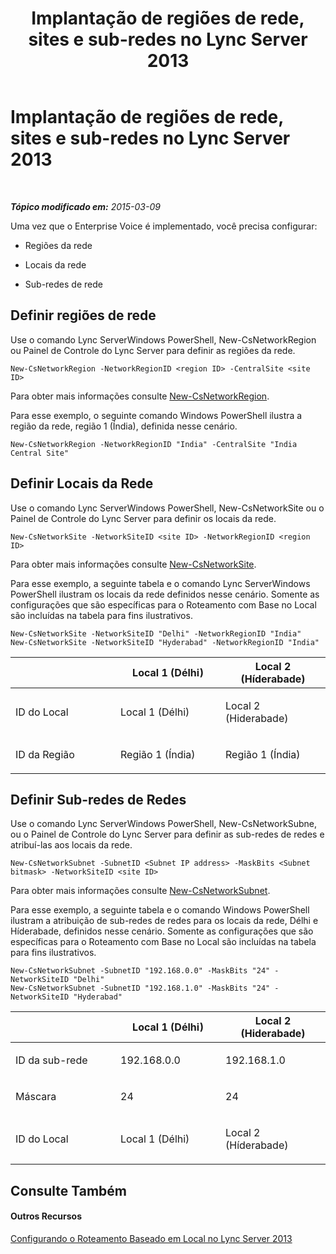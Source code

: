 ﻿---
title: Implantação de regiões de rede, sites e sub-redes no Lync Server 2013
TOCTitle: Implantação de regiões de rede, sites e sub-redes no Lync Server 2013
ms:assetid: c4b75601-3538-4d07-8d23-1ad90459ae48
ms:mtpsurl: https://technet.microsoft.com/pt-br/library/JJ994067(v=OCS.15)
ms:contentKeyID: 52057707
ms.date: 05/19/2016
mtps_version: v=OCS.15
ms.translationtype: HT
---

# Implantação de regiões de rede, sites e sub-redes no Lync Server 2013

 

_**Tópico modificado em:** 2015-03-09_

Uma vez que o Enterprise Voice é implementado, você precisa configurar:

  - Regiões da rede

  - Locais da rede

  - Sub-redes de rede

## Definir regiões de rede

Use o comando Lync ServerWindows PowerShell, New-CsNetworkRegion ou Painel de Controle do Lync Server para definir as regiões da rede.

    New-CsNetworkRegion -NetworkRegionID <region ID> -CentralSite <site ID>

Para obter mais informações consulte [New-CsNetworkRegion](new-csnetworkregion.md).

Para esse exemplo, o seguinte comando Windows PowerShell ilustra a região da rede, região 1 (Índia), definida nesse cenário.

    New-CsNetworkRegion -NetworkRegionID "India" -CentralSite "India Central Site"


## Definir Locais da Rede

Use o comando Lync ServerWindows PowerShell, New-CsNetworkSite ou o Painel de Controle do Lync Server para definir os locais da rede.

    New-CsNetworkSite -NetworkSiteID <site ID> -NetworkRegionID <region ID>

Para obter mais informações consulte [New-CsNetworkSite](new-csnetworksite.md).

Para esse exemplo, a seguinte tabela e o comando Lync ServerWindows PowerShell ilustram os locais da rede definidos nesse cenário. Somente as configurações que são específicas para o Roteamento com Base no Local são incluídas na tabela para fins ilustrativos.

    New-CsNetworkSite -NetworkSiteID "Delhi" -NetworkRegionID "India"
    New-CsNetworkSite -NetworkSiteID "Hyderabad" -NetworkRegionID "India"


<table>
<colgroup>
<col style="width: 33%" />
<col style="width: 33%" />
<col style="width: 33%" />
</colgroup>
<thead>
<tr class="header">
<th></th>
<th>Local 1 (Délhi)</th>
<th>Local 2 (Híderabade)</th>
</tr>
</thead>
<tbody>
<tr class="odd">
<td><p>ID do Local</p></td>
<td><p>Local 1 (Délhi)</p></td>
<td><p>Local 2 (Hiderabade)</p></td>
</tr>
<tr class="even">
<td><p>ID da Região</p></td>
<td><p>Região 1 (Índia)</p></td>
<td><p>Região 1 (Índia)</p></td>
</tr>
</tbody>
</table>



## Definir Sub-redes de Redes

Use o comando Lync ServerWindows PowerShell, New-CsNetworkSubne, ou o Painel de Controle do Lync Server para definir as sub-redes de redes e atribuí-las aos locais da rede.

    New-CsNetworkSubnet -SubnetID <Subnet IP address> -MaskBits <Subnet bitmask> -NetworkSiteID <site ID>

Para obter mais informações consulte [New-CsNetworkSubnet](https://docs.microsoft.com/en-us/powershell/module/skype/New-CsNetworkSubnet).

Para esse exemplo, a seguinte tabela e o comando Windows PowerShell ilustram a atribuição de sub-redes de redes para os locais da rede, Délhi e Híderabade, definidos nesse cenário. Somente as configurações que são específicas para o Roteamento com Base no Local são incluídas na tabela para fins ilustrativos.

    New-CsNetworkSubnet -SubnetID "192.168.0.0" -MaskBits "24" -NetworkSiteID "Delhi"
    New-CsNetworkSubnet -SubnetID "192.168.1.0" -MaskBits "24" -NetworkSiteID "Hyderabad"


<table>
<colgroup>
<col style="width: 33%" />
<col style="width: 33%" />
<col style="width: 33%" />
</colgroup>
<thead>
<tr class="header">
<th></th>
<th>Local 1 (Délhi)</th>
<th>Local 2 (Hiderabade)</th>
</tr>
</thead>
<tbody>
<tr class="odd">
<td><p>ID da sub-rede</p></td>
<td><p>192.168.0.0</p></td>
<td><p>192.168.1.0</p></td>
</tr>
<tr class="even">
<td><p>Máscara</p></td>
<td><p>24</p></td>
<td><p>24</p></td>
</tr>
<tr class="odd">
<td><p>ID do Local</p></td>
<td><p>Local 1 (Délhi)</p></td>
<td><p>Local 2 (Híderabade)</p></td>
</tr>
</tbody>
</table>



## Consulte Também

#### Outros Recursos

[Configurando o Roteamento Baseado em Local no Lync Server 2013](lync-server-2013-configuring-location-based-routing.md)

